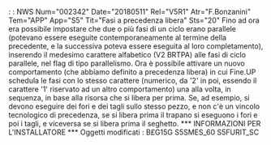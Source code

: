  :  : NWS Num="002342" Date="20180511" Rel="V5R1" Atr="F.Bonzanini" Tem="APP" App="S5" Tit="Fasi a precedenza libera" Sts="20"
Fino ad ora era possibile impostare che due o più fasi di un ciclo erano parallele (potevano essere
eseguite contemporaneamente al termine della precedente, e la successiva poteva essere eseguita al
loro completamento), inserendo il medesimo carattere alfabetico (V2 BRTPA) alle fasi di ciclo parallele, nel flag di tipo parallelismo.
Ora è possibile attivare un nuovo comportamento (che abbiamo definito a precedenza libera) in cui Fine.UP schedula le fasi con lo stesso carattere (numerico, da '2' in poi, essendo il carattere '1'
riservato ad un altro comportamento) una alla volta, in sequenza, in base alla risorsa che si libera
per prima.
Se, ad esempio, si devono eseguire dei fori e dei tagli sullo stesso pezzo, e non c'è un vincolo tecnologico di precedenza, se si libera prima il trapano si eseguono i fori e poi i tagli, e viceversa se si libera prima il seghetto.
\*\*\* INFORMAZIONI PER L'INSTALLATORE \*\*\*
Oggetti modificati : 
B£G15G
S5SMES_60
S5FURIT_SC
